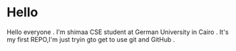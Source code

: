 # Hello
Hello everyone . I'm shimaa CSE  student at German University in Cairo . It's my first REPO,I'm just tryin gto get to use git and GitHub .
